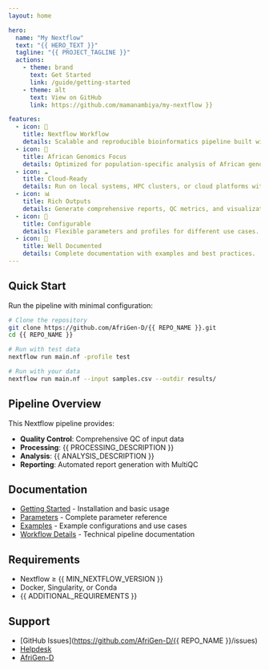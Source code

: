 ```yaml
---
layout: home

hero:
  name: "My Nextflow"
  text: "{{ HERO_TEXT }}"
  tagline: "{{ PROJECT_TAGLINE }}"
  actions:
    - theme: brand
      text: Get Started
      link: /guide/getting-started
    - theme: alt
      text: View on GitHub
      link: https://github.com/mamanambiya/my-nextflow }}

features:
  - icon: 🔬
    title: Nextflow Workflow
    details: Scalable and reproducible bioinformatics pipeline built with Nextflow.
  - icon: 🧬
    title: African Genomics Focus
    details: Optimized for population-specific analysis of African genomic datasets.
  - icon: ☁️
    title: Cloud-Ready
    details: Run on local systems, HPC clusters, or cloud platforms with ease.
  - icon: 📊
    title: Rich Outputs
    details: Generate comprehensive reports, QC metrics, and visualizations.
  - icon: 🔧
    title: Configurable
    details: Flexible parameters and profiles for different use cases.
  - icon: 📝
    title: Well Documented
    details: Complete documentation with examples and best practices.
---
```


## Quick Start

Run the pipeline with minimal configuration:

```bash
# Clone the repository
git clone https://github.com/AfriGen-D/{{ REPO_NAME }}.git
cd {{ REPO_NAME }}

# Run with test data
nextflow run main.nf -profile test

# Run with your data
nextflow run main.nf --input samples.csv --outdir results/
```

## Pipeline Overview

This Nextflow pipeline provides:

- **Quality Control**: Comprehensive QC of input data
- **Processing**: {{ PROCESSING_DESCRIPTION }}
- **Analysis**: {{ ANALYSIS_DESCRIPTION }}
- **Reporting**: Automated report generation with MultiQC

## Documentation

- [Getting Started](/guide/getting-started) - Installation and basic usage
- [Parameters](/api/parameters) - Complete parameter reference
- [Examples](/examples/) - Example configurations and use cases
- [Workflow Details](/workflow/) - Technical pipeline documentation

## Requirements

- Nextflow ≥ {{ MIN_NEXTFLOW_VERSION }}
- Docker, Singularity, or Conda
- {{ ADDITIONAL_REQUIREMENTS }}

## Support

- [GitHub Issues](https://github.com/AfriGen-D/{{ REPO_NAME }}/issues)
- [Helpdesk](https://helpdesk.afrigen-d.org)
- [AfriGen-D](https://afrigen-d.org)
